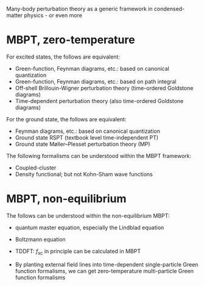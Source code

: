 Many-body perturbation theory as a generic framework in condensed-matter physics - or even more 

# MBPT, zero-temperature 

For excited states, the follows are equivalent:
- Green-function, Feynman diagrams, etc.: based on canonical quantization 
- Green-function, Feynman diagrams, etc.: based on path integral
- Off-shell Brillouin-Wigner perturbation theory (time-ordered Goldstone diagrams)
- Time-dependent perturbation theory (also time-ordered Goldstone diagrams)

For the ground state, the follows are equivalent:
- Feynman diagrams, etc.: based on canonical quantization
- Ground state RSPT (textbook level time-independent PT)
- Ground state Møller–Plesset perturbation theory (MP)

The following formalisms can be understood within the MBPT framework:
- Coupled-cluster
- Density functional; but not Kohn-Sham wave functions

# MBPT, non-equilibrium 

The follows can be understood within the non-equilibrium MBPT:
- quantum master equation, especially the Lindblad equation 
- Boltzmann equation 
- TDDFT: $f_{\text{xc}}$ in principle can be calculated in MBPT

- By planting external field lines into time-dependent single-particle Green function formalisms,
  we can get zero-temperature multi-particle Green function formalisms